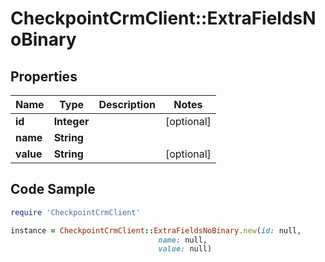 # CheckpointCrmClient::ExtraFieldsNoBinary

## Properties

Name | Type | Description | Notes
------------ | ------------- | ------------- | -------------
**id** | **Integer** |  | [optional] 
**name** | **String** |  | 
**value** | **String** |  | [optional] 

## Code Sample

```ruby
require 'CheckpointCrmClient'

instance = CheckpointCrmClient::ExtraFieldsNoBinary.new(id: null,
                                 name: null,
                                 value: null)
```


